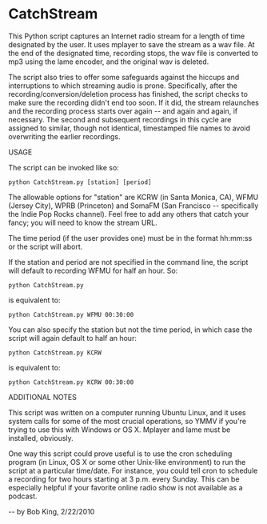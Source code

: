 CatchStream
===========

This Python script captures an Internet radio stream for a length of time 
designated by the user. It uses mplayer to save the stream as a wav file. 
At the end of the designated time, recording stops, the wav file is 
converted to mp3 using the lame encoder, and the original wav is deleted.

The script also tries to offer some safeguards against the hiccups and 
interruptions to which streaming audio is prone. Specifically, after the 
recording/conversion/deletion process has finished, the script checks to 
make sure the recording didn't end too soon. If it did, the stream 
relaunches and the recording process starts over again -- and again and 
again, if necessary. The second and subsequent recordings in this cycle 
are assigned to similar, though not identical, timestamped file names to
avoid overwriting the earlier recordings.


USAGE

The script can be invoked like so:

	python CatchStream.py [station] [period]

The allowable options for "station" are KCRW (in Santa Monica, CA), WFMU 
(Jersey City), WPRB (Princeton) and SomaFM (San Francisco -- specifically 
the Indie Pop Rocks channel). Feel free to add any others that catch your 
fancy; you will need to know the stream URL. 

The time period (if the user provides one) must be in the format hh:mm:ss 
or the script will abort.

If the station and period are not specified in the command line, the script 
will default to recording WFMU for half an hour. So:

	python CatchStream.py

is equivalent to:

	python CatchStream.py WFMU 00:30:00

You can also specify the station but not the time period, in which case the 
script will again default to half an hour:

	python CatchStream.py KCRW
	
is equivalent to:

	python CatchStream.py KCRW 00:30:00
	


ADDITIONAL NOTES

This script was written on a computer running Ubuntu Linux, and it uses system 
calls for some of the most crucial operations, so YMMV if you're trying to use 
this with Windows or OS X. Mplayer and lame must be installed, obviously.

One way this script could prove useful is to use the cron scheduling program 
(in Linux, OS X or some other Unix-like environment) to run the script at a 
particular time/date. For instance, you could tell cron to schedule a recording 
for two hours starting at 3 p.m. every Sunday. This can be especially helpful 
if your favorite online radio show is not available as a podcast. 

-- by Bob King, 2/22/2010
